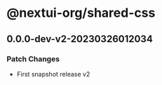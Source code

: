 # @nextui-org/shared-css

## 0.0.0-dev-v2-20230326012034

### Patch Changes

- First snapshot release v2
